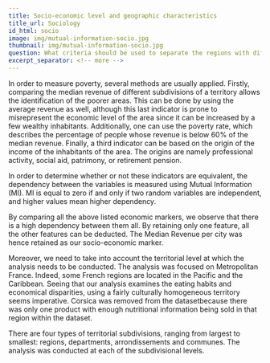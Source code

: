 ```yaml
---
title: Socio-economic level and geographic characteristics
title_url: Sociology
id_html: socio
image: img/mutual-information-socio.jpg
thumbnail: img/mutual-information-socio.jpg
question: What criteria should be used to separate the regions with different socio-economic environments ?
excerpt_separator: <!-- more -->
---
```

In order to measure poverty, several methods are usually applied. Firstly, comparing the median revenue of different subdivisions of a territory allows the identification of the poorer areas. This can be done by using the average revenue as well, although this last indicator is prone to misrepresent the economic level of the area since it can be increased by a few wealthy inhabitants.
Additionally, one can use the poverty rate, which describes the percentage of people whose revenue is below 60% of the median revenue. Finally, a third indicator can be based on the origin of the income of the inhabitants of the area. The origins are namely professional activity, social aid, patrimony, or retirement pension.
<!-- more -->
In order to determine whether or not these indicators are equivalent, the dependency between the variables is measured using Mutual Information (MI). MI is equal to zero if and only if two random variables are independent, and higher values mean higher dependency.

By comparing all the above listed economic markers, we observe that there is a high dependency between them all. By retaining only one feature, all the other features can be deducted. The Median Revenue per city was hence retained as our socio-economic marker.

Moreover, we need to take into account the territorial level at which the analysis needs to be conducted. The analysis was focused on Metropolitan France. Indeed, some French regions are located in the Pacific and the Caribbean. Seeing that our analysis examines the eating habits and economical disparities, using a fairly culturally homogeneous territory seems imperative. Corsica was removed from the datasetbecause there was only one product with enough nutritional information being sold in that region within the dataset.

There are four types of territorial subdivisions, ranging from largest to smallest: regions, departments, arrondissements and communes. The analysis was conducted at each of the subdivisional levels.
